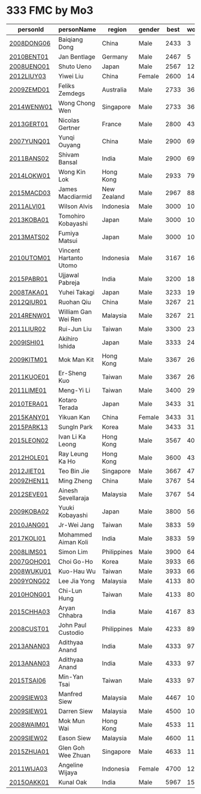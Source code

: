 # 333 FMC by Mo3

|  personId|  personName|  region|  gender|  best|  worldRank|  continentRank|  countryRank |
| --------| --------| --------| --------| --------| --------| --------| --------|
|  [2008DONG06](https://www.worldcubeassociation.org/persons/2008DONG06)|  Baiqiang Dong |  China|  Male|  2433|  3|  1|  1 |
|  [2010BENT01](https://www.worldcubeassociation.org/persons/2010BENT01)|  Jan Bentlage|  Germany|  Male|  2467|  5|  3|  3 |
|  [2008UENO01](https://www.worldcubeassociation.org/persons/2008UENO01)|  Shuto Ueno |  Japan|  Male|  2567|  12|  2|  1 |
|  [2012LIUY03](https://www.worldcubeassociation.org/persons/2012LIUY03)|  Yiwei Liu |  China|  Female|  2600|  14|  3|  2 |
|  [2009ZEMD01](https://www.worldcubeassociation.org/persons/2009ZEMD01)|  Feliks Zemdegs|  Australia|  Male|  2733|  36|  2|  2 |
|  [2014WENW01](https://www.worldcubeassociation.org/persons/2014WENW01)|  Wong Chong Wen|  Singapore|  Male|  2733|  36|  8|  1 |
|  [2013GERT01](https://www.worldcubeassociation.org/persons/2013GERT01)|  Nicolas Gertner|  France|  Male|  2800|  43|  21|  1 |
|  [2007YUNQ01](https://www.worldcubeassociation.org/persons/2007YUNQ01)|  Yunqi Ouyang |  China|  Male|  2900|  69|  14|  9 |
|  [2011BANS02](https://www.worldcubeassociation.org/persons/2011BANS02)|  Shivam Bansal|  India|  Male|  2900|  69|  14|  1 |
|  [2014LOKW01](https://www.worldcubeassociation.org/persons/2014LOKW01)|  Wong Kin Lok |  Hong Kong|  Male|  2933|  79|  17|  1 |
|  [2015MACD03](https://www.worldcubeassociation.org/persons/2015MACD03)|  James Macdiarmid|  New Zealand|  Male|  2967|  88|  4|  2 |
|  [2011ALVI01](https://www.worldcubeassociation.org/persons/2011ALVI01)|  Wilson Alvis|  Indonesia|  Male|  3000|  100|  25|  3 |
|  [2013KOBA01](https://www.worldcubeassociation.org/persons/2013KOBA01)|  Tomohiro Kobayashi |  Japan|  Male|  3000|  100|  25|  5 |
|  [2013MATS02](https://www.worldcubeassociation.org/persons/2013MATS02)|  Fumiya Matsui |  Japan|  Male|  3000|  100|  25|  5 |
|  [2010UTOM01](https://www.worldcubeassociation.org/persons/2010UTOM01)|  Vincent Hartanto Utomo|  Indonesia|  Male|  3167|  168|  45|  4 |
|  [2015PABR01](https://www.worldcubeassociation.org/persons/2015PABR01)|  Ujjawal Pabreja|  India|  Male|  3200|  184|  51|  5 |
|  [2008TAKA01](https://www.worldcubeassociation.org/persons/2008TAKA01)|  Yuhei Takagi |  Japan|  Male|  3233|  199|  54|  12 |
|  [2012QIUR01](https://www.worldcubeassociation.org/persons/2012QIUR01)|  Ruohan Qiu |  China|  Male|  3267|  212|  58|  24 |
|  [2014RENW01](https://www.worldcubeassociation.org/persons/2014RENW01)|  William Gan Wei Ren |  Malaysia|  Male|  3267|  212|  58|  1 |
|  [2011LIUR02](https://www.worldcubeassociation.org/persons/2011LIUR02)|  Rui-Jun Liu |  Taiwan|  Male|  3300|  232|  62|  2 |
|  [2009ISHI01](https://www.worldcubeassociation.org/persons/2009ISHI01)|  Akihiro Ishida |  Japan|  Male|  3333|  245|  65|  14 |
|  [2009KITM01](https://www.worldcubeassociation.org/persons/2009KITM01)|  Mok Man Kit |  Hong Kong|  Male|  3367|  264|  71|  2 |
|  [2011KUOE01](https://www.worldcubeassociation.org/persons/2011KUOE01)|  Er-Sheng Kuo |  Taiwan|  Male|  3367|  264|  71|  3 |
|  [2011LIME01](https://www.worldcubeassociation.org/persons/2011LIME01)|  Meng-Yi Li |  Taiwan|  Male|  3400|  295|  80|  4 |
|  [2010TERA01](https://www.worldcubeassociation.org/persons/2010TERA01)|  Kotaro Terada |  Japan|  Male|  3433|  318|  87|  17 |
|  [2015KANY01](https://www.worldcubeassociation.org/persons/2015KANY01)|  Yikuan Kan |  China|  Female|  3433|  318|  87|  35 |
|  [2015PARK13](https://www.worldcubeassociation.org/persons/2015PARK13)|  SungIn Park|  Korea|  Male|  3433|  318|  87|  7 |
|  [2015LEON02](https://www.worldcubeassociation.org/persons/2015LEON02)|  Ivan Li Ka Leong |  Hong Kong|  Male|  3567|  403|  107|  4 |
|  [2012HOLE01](https://www.worldcubeassociation.org/persons/2012HOLE01)|  Ray Leung Ka Ho |  Hong Kong|  Male|  3600|  432|  114|  5 |
|  [2012JIET01](https://www.worldcubeassociation.org/persons/2012JIET01)|  Teo Bin Jie|  Singapore|  Male|  3667|  471|  124|  5 |
|  [2009ZHEN11](https://www.worldcubeassociation.org/persons/2009ZHEN11)|  Ming Zheng |  China|  Male|  3767|  545|  141|  54 |
|  [2012SEVE01](https://www.worldcubeassociation.org/persons/2012SEVE01)|  Ainesh Sevellaraja|  Malaysia|  Male|  3767|  545|  141|  4 |
|  [2009KOBA02](https://www.worldcubeassociation.org/persons/2009KOBA02)|  Yuuki Kobayashi |  Japan|  Male|  3800|  566|  148|  25 |
|  [2010JANG01](https://www.worldcubeassociation.org/persons/2010JANG01)|  Jr-Wei Jang |  Taiwan|  Male|  3833|  590|  153|  8 |
|  [2017KOLI01](https://www.worldcubeassociation.org/persons/2017KOLI01)|  Mohammed Aiman Koli|  India|  Male|  3833|  590|  153|  15 |
|  [2008LIMS01](https://www.worldcubeassociation.org/persons/2008LIMS01)|  Simon Lim |  Philippines|  Male|  3900|  640|  166|  5 |
|  [2007GOHO01](https://www.worldcubeassociation.org/persons/2007GOHO01)|  Choi Go-Ho |  Korea|  Male|  3933|  667|  173|  16 |
|  [2008WUKU01](https://www.worldcubeassociation.org/persons/2008WUKU01)|  Kuo-Hau Wu |  Taiwan|  Male|  3933|  667|  173|  10 |
|  [2009YONG02](https://www.worldcubeassociation.org/persons/2009YONG02)|  Lee Jia Yong |  Malaysia|  Male|  4133|  804|  221|  6 |
|  [2010HONG01](https://www.worldcubeassociation.org/persons/2010HONG01)|  Chi-Lun Hung |  Taiwan|  Male|  4133|  804|  221|  13 |
|  [2015CHHA03](https://www.worldcubeassociation.org/persons/2015CHHA03)|  Aryan Chhabra|  India|  Male|  4167|  833|  232|  32 |
|  [2008CUST01](https://www.worldcubeassociation.org/persons/2008CUST01)|  John Paul Custodio|  Philippines|  Male|  4233|  891|  252|  7 |
|  [2013ANAN03](https://www.worldcubeassociation.org/persons/2013ANAN03)|  Adithyaa Anand|  India|  Male|  4333|  972|  291|  48 |
|  [2013ANAN03](https://www.worldcubeassociation.org/persons/2013ANAN03)|  Adithyaa Anand|  India|  Male|  4333|  972|  291|  48 |
|  [2015TSAI06](https://www.worldcubeassociation.org/persons/2015TSAI06)|  Min-Yan Tsai |  Taiwan|  Male|  4333|  972|  291|  15 |
|  [2009SIEW03](https://www.worldcubeassociation.org/persons/2009SIEW03)|  Manfred Siew|  Malaysia|  Male|  4467|  1068|  331|  12 |
|  [2009SIEW01](https://www.worldcubeassociation.org/persons/2009SIEW01)|  Darren Siew|  Malaysia|  Male|  4500|  1083|  334|  13 |
|  [2008WAIM01](https://www.worldcubeassociation.org/persons/2008WAIM01)|  Mok Mun Wai |  Hong Kong|  Male|  4533|  1109|  340|  7 |
|  [2009SIEW02](https://www.worldcubeassociation.org/persons/2009SIEW02)|  Eason Siew|  Malaysia|  Male|  4600|  1158|  361|  14 |
|  [2015ZHUA01](https://www.worldcubeassociation.org/persons/2015ZHUA01)|  Glen Goh Wee Zhuan|  Singapore|  Male|  4633|  1178|  369|  10 |
|  [2011WIJA03](https://www.worldcubeassociation.org/persons/2011WIJA03)|  Angeline Wijaya|  Indonesia|  Female|  4700|  1208|  384|  23 |
|  [2015OAKK01](https://www.worldcubeassociation.org/persons/2015OAKK01)|  Kunal Oak|  India|  Male|  5967|  1568|  503|  87 |
